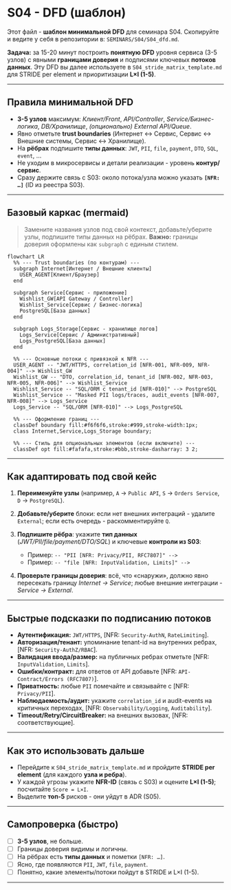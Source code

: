 # S04 - DFD (шаблон)

Этот файл - **шаблон минимальной DFD** для семинара S04.
Скопируйте и ведите у себя в репозитории в: `SEMINARS/S04/S04_dfd.md`.

**Задача:** за 15-20 минут построить **понятную DFD** уровня сервиса (3-5 узлов) с явными **границами доверия** и подписями ключевых **потоков данных**. Эту DFD вы далее используете в `S04_stride_matrix_template.md` для STRIDE per element и приоритизации **L×I (1-5)**.

---

## Правила минимальной DFD

- **3-5 узлов** максимум: _Клиент/Front_, _API/Controller_, _Service/Бизнес-логика_, _DB/Хранилище_, _(опционально)_ _External API/Queue_.
- Явно отметьте **trust boundaries** (Интернет ↔ Сервис, Сервис ↔ Внешние системы, Сервис ↔ Хранилище).
- На **рёбрах** подпишите **типы данных**: `JWT`, `PII`, `file`, `payment`, `DTO`, `SQL`, `event`, …
- Не уходим в микросервисы и детали реализации - уровень **контур/сервис**.
- Сразу держите связь с S03: около потока/узла можно указать **`[NFR: …]`** (ID из реестра S03).

---

## Базовый каркас (mermaid)

> Замените названия узлов под свой контекст, добавьте/уберите узлы, подпишите типы данных на рёбрах.
> **Важно:** границы доверия оформлены как `subgraph` с единым стилем.

```mermaid
flowchart LR
  %% --- Trust boundaries (по контурам) ---
  subgraph Internet[Интернет / Внешние клиенты]
    USER_AGENT[Клиент/Браузер]
  end

  subgraph Service[Сервис - приложение]
    Wishlist_GW[API Gateway / Controller]
    Wishlist_Service[Сервис / Бизнес-логика]
    PostgreSQL[База данных]
  end

  subgraph Logs_Storage[Сервис - хранилище логов]
    Logs_Service[Сервис / Административный]
    Logs_PostgreSQL[База данных]
  end

  %% --- Основные потоки с привязкой к NFR ---
  USER_AGENT -- "JWT/HTTPS, correlation_id [NFR-001, NFR-009, NFR-004]" --> Wishlist_GW
  Wishlist_GW -- "DTO, correlation_id, tenant_id [NFR-002, NFR-003, NFR-005, NFR-006]" --> Wishlist_Service
  Wishlist_Service -- "SQL/ORM с tenant_id [NFR-010]" --> PostgreSQL
  Wishlist_Service -- "Masked PII logs/traces, audit_events [NFR-007, NFR-008]" --> Logs_Service
  Logs_Service -- "SQL/ORM [NFR-010]" --> Logs_PostgreSQL

  %% --- Оформление границ ---
  classDef boundary fill:#f6f6f6,stroke:#999,stroke-width:1px;
  class Internet,Service,Logs_Storage boundary;

  %% --- Стиль для опциональных элементов (если включите) ---
  classDef opt fill:#fafafa,stroke:#bbb,stroke-dasharray: 3 2;
```

---

## Как адаптировать под свой кейс

1. **Переименуйте узлы** (например, `A` → `Public API`, `S` → `Orders Service`, `D` → `PostgreSQL`).
2. **Добавьте/уберите** блоки: если нет внешних интеграций - удалите `External`; если есть очередь - раскомментируйте `Q`.
3. **Подпишите рёбра**: укажите **тип данных** (_JWT/PII/file/payment/DTO/SQL_) и ключевые **контроли из S03**:

   - Пример: `-- "PII [NFR: Privacy/PII, RFC7807]" -->`
   - Пример: `-- "file [NFR: InputValidation, Limits]" -->`

4. **Проверьте границы доверия**: всё, что «снаружи», должно явно пересекать границу _Internet → Service_; любые внешние интеграции - _Service → External_.

---

## Быстрые подсказки по подписанию потоков

- **Аутентификация:** `JWT/HTTPS`, [NFR: `Security-AuthN`, `RateLimiting`].
- **Авторизация/тенант:** упоминание tenant-id на внутренних ребрах, [NFR: `Security-AuthZ/RBAC`].
- **Валидация ввода/размер:** на публичных ребрах отметьте [NFR: `InputValidation`, `Limits`].
- **Ошибки/контракт:** для ответов от API добавьте [NFR: `API-Contract/Errors (RFC7807)`].
- **Приватность:** любые `PII` помечайте и связывайте с [NFR: `Privacy/PII`].
- **Наблюдаемость/аудит:** укажите `correlation_id` и audit-events на критичных переходах, [NFR: `Observability/Logging`, `Auditability`].
- **Timeout/Retry/CircuitBreaker:** на внешних вызовах, [NFR: соответствующие].

---

## Как это использовать дальше

- Перейдите к `S04_stride_matrix_template.md` и пройдите **STRIDE per element** (для каждого **узла и ребра**).
- У каждой угрозы укажите **NFR-ID** (связь с S03) и оцените **L×I (1-5)**; посчитайте `Score = L×I`.
- Выделите **топ-5** рисков - они уйдут в ADR (S05).

---

## Самопроверка (быстро)

- [ ] **3-5 узлов**, не больше.
- [ ] Границы доверия видимы и логичны.
- [ ] На рёбрах есть **типы данных** и пометки `[NFR: …]`.
- [ ] Ясно, где появляются `PII`, `JWT`, `file`, `payment`.
- [ ] Понятно, какие элементы/потоки пойдут в STRIDE и L×I (1-5).

---
